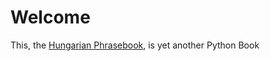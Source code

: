 # Welcome

This, the [Hungarian Phrasebook](https://youtu.be/G6D1YI-41ao), is yet another Python Book
